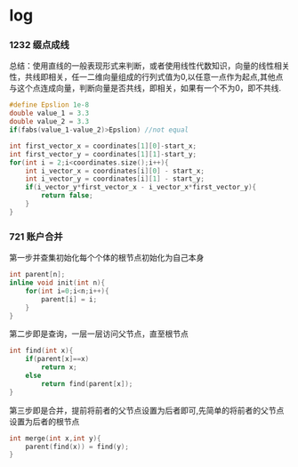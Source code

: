 # log

### 1232 缀点成线

总结：使用直线的一般表现形式来判断，或者使用线性代数知识，向量的线性相关性，共线即相关，任一二维向量组成的行列式值为0,以任意一点作为起点,其他点与这个点连成向量，判断向量是否共线，即相关，如果有一个不为0，即不共线.

```C++
#define Epslion 1e-8
double value_1 = 3.3
double value_2 = 3.3
if(fabs(value_1-value_2)>Epslion) //not equal
```

```C++
int first_vector_x = coordinates[1][0]-start_x;
int first_vector_y = coordinates[1][1]-start_y;
for(int i = 2;i<coordinates.size();i++){
    int i_vector_x = coordinates[i][0] - start_x;
    int i_vector_y = coordinates[i][1] - start_y;
    if(i_vector_y*first_vector_x - i_vector_x*first_vector_y){
        return false;
    }
}
```

### 721 账户合并

第一步并查集初始化每个个体的根节点初始化为自己本身

```C++
int parent[n];
inline void init(int n){
    for(int i=0;i<n;i++){
        parent[i] = i;
    }
}
```

第二步即是查询，一层一层访问父节点，直至根节点

```C++
int find(int x){
    if(parent[x]==x)
        return x;
    else
        return find(parent[x]);
}
```

第三步即是合并，提前将前者的父节点设置为后者即可,先简单的将前者的父节点设置为后者的根节点

```C++
int merge(int x,int y){
    parent(find(x)) = find(y);
}
```




